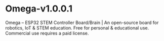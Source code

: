 # Omega-v1.0.0.1
Omega – ESP32 STEM Controller Board/Brain | An open-source board for robotics, IoT &amp; STEM education. Free for personal &amp; educational use. Commercial use requires a paid license.
